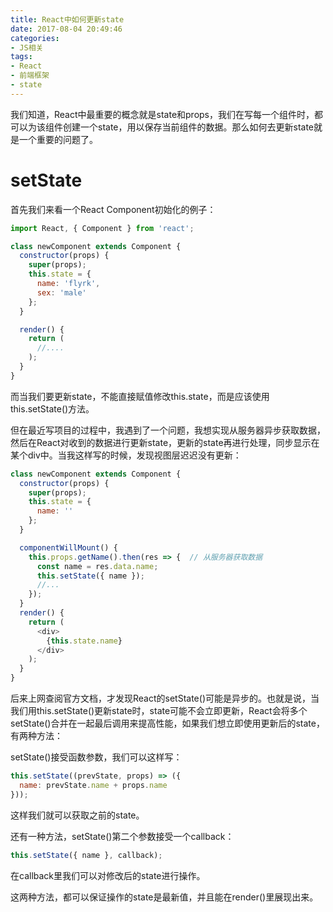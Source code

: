 ```yaml
---
title: React中如何更新state
date: 2017-08-04 20:49:46
categories:
- JS相关
tags:
- React
- 前端框架
- state
---
```


我们知道，React中最重要的概念就是state和props，我们在写每一个组件时，都可以为该组件创建一个state，用以保存当前组件的数据。那么如何去更新state就是一个重要的问题了。

<!--more-->
# setState
首先我们来看一个React Component初始化的例子：
```javascript
import React, { Component } from 'react';

class newComponent extends Component {
  constructor(props) {
    super(props);
    this.state = {
      name: 'flyrk',
      sex: 'male'
    };
  }

  render() {
    return (
      //....
    );
  }
}
```

而当我们要更新state，不能直接赋值修改this.state，而是应该使用this.setState()方法。

但在最近写项目的过程中，我遇到了一个问题，我想实现从服务器异步获取数据，然后在React对收到的数据进行更新state，更新的state再进行处理，同步显示在某个div中。当我这样写的时候，发现视图层迟迟没有更新：

```javascript
class newComponent extends Component {
  constructor(props) {
    super(props);
    this.state = {
      name: ''
    };
  }

  componentWillMount() {
    this.props.getName().then(res => {  // 从服务器获取数据
      const name = res.data.name;
      this.setState({ name });
      //...
    });
  }
  render() {
    return (
      <div>
        {this.state.name}
      </div>
    );
  }
}
```

后来上网查阅官方文档，才发现React的setState()可能是异步的。也就是说，当我们用this.setState()更新state时，state可能不会立即更新，React会将多个setState()合并在一起最后调用来提高性能，如果我们想立即使用更新后的state，有两种方法：

setState()接受函数参数，我们可以这样写：

```javascript
this.setState((prevState, props) => ({
  name: prevState.name + props.name
}));
```

这样我们就可以获取之前的state。

还有一种方法，setState()第二个参数接受一个callback：

```javascript
this.setState({ name }, callback);
```

在callback里我们可以对修改后的state进行操作。

这两种方法，都可以保证操作的state是最新值，并且能在render()里展现出来。


